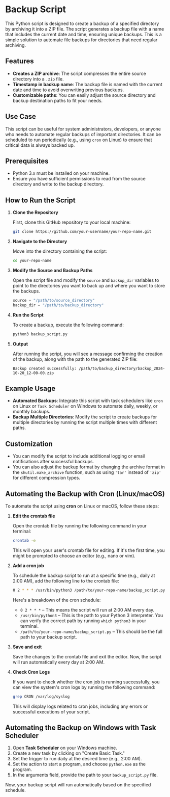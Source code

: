 
# Backup Script

This Python script is designed to create a backup of a specified directory by archiving it into a ZIP file. The script generates a backup file with a name that includes the current date and time, ensuring unique backups. This is a simple solution to automate file backups for directories that need regular archiving.

## Features

- **Creates a ZIP archive**: The script compresses the entire source directory into a `.zip` file.
- **Timestamp in backup name**: The backup file is named with the current date and time to avoid overwriting previous backups.
- **Customizable paths**: You can easily adjust the source directory and backup destination paths to fit your needs.

## Use Case

This script can be useful for system administrators, developers, or anyone who needs to automate regular backups of important directories. It can be scheduled to run periodically (e.g., using `cron` on Linux) to ensure that critical data is always backed up.

## Prerequisites

- Python 3.x must be installed on your machine.
- Ensure you have sufficient permissions to read from the source directory and write to the backup directory.

## How to Run the Script

1. **Clone the Repository**

   First, clone this GitHub repository to your local machine:

   ```bash
   git clone https://github.com/your-username/your-repo-name.git
   ```

2. **Navigate to the Directory**

   Move into the directory containing the script:

   ```bash
   cd your-repo-name
   ```

3. **Modify the Source and Backup Paths**

   Open the script file and modify the `source` and `backup_dir` variables to point to the directories you want to back up and where you want to store the backups.

   ```python
   source = "/path/to/source_directory"
   backup_dir = "/path/to/backup_directory"
   ```

4. **Run the Script**

   To create a backup, execute the following command:

   ```bash
   python3 backup_script.py
   ```

5. **Output**

   After running the script, you will see a message confirming the creation of the backup, along with the path to the generated ZIP file:

   ```
   Backup created successfully: /path/to/backup_directory/backup_2024-10-20_12-00-00.zip
   ```

## Example Usage

- **Automated Backups**: Integrate this script with task schedulers like `cron` on Linux or `Task Scheduler` on Windows to automate daily, weekly, or monthly backups.
- **Backup Multiple Directories**: Modify the script to create backups for multiple directories by running the script multiple times with different paths.

## Customization

- You can modify the script to include additional logging or email notifications after successful backups.
- You can also adjust the backup format by changing the archive format in the `shutil.make_archive` function, such as using `'tar'` instead of `'zip'` for different compression types.

## Automating the Backup with Cron (Linux/macOS)

To automate the script using **cron** on Linux or macOS, follow these steps:

1. **Edit the crontab file**

   Open the crontab file by running the following command in your terminal:

   ```bash
   crontab -e
   ```

   This will open your user's crontab file for editing. If it's the first time, you might be prompted to choose an editor (e.g., nano or vim).

2. **Add a cron job**

   To schedule the backup script to run at a specific time (e.g., daily at 2:00 AM), add the following line to the crontab file:

   ```bash
   0 2 * * * /usr/bin/python3 /path/to/your-repo-name/backup_script.py
   ```

   Here's a breakdown of the cron schedule:

   - `0 2 * * *` – This means the script will run at 2:00 AM every day.
   - `/usr/bin/python3` – This is the path to your Python 3 interpreter. You can verify the correct path by running `which python3` in your terminal.
   - `/path/to/your-repo-name/backup_script.py` – This should be the full path to your backup script.

3. **Save and exit**

   Save the changes to the crontab file and exit the editor. Now, the script will run automatically every day at 2:00 AM.

4. **Check Cron Logs**

   If you want to check whether the cron job is running successfully, you can view the system's cron logs by running the following command:

   ```bash
   grep CRON /var/log/syslog
   ```

   This will display logs related to cron jobs, including any errors or successful executions of your script.

## Automating the Backup on Windows with Task Scheduler

1. Open **Task Scheduler** on your Windows machine.
2. Create a new task by clicking on "Create Basic Task."
3. Set the trigger to run daily at the desired time (e.g., 2:00 AM).
4. Set the action to start a program, and choose `python.exe` as the program.
5. In the arguments field, provide the path to your `backup_script.py` file.

Now, your backup script will run automatically based on the specified schedule.


